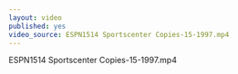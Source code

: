 ```yaml
---
layout: video
published: yes
video_source: ESPN1514 Sportscenter Copies-15-1997.mp4
---
```

ESPN1514 Sportscenter Copies-15-1997.mp4
